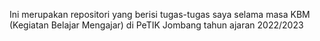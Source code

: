 Ini merupakan repositori yang berisi tugas-tugas saya selama masa KBM (Kegiatan Belajar Mengajar) di PeTIK Jombang tahun ajaran 2022/2023
